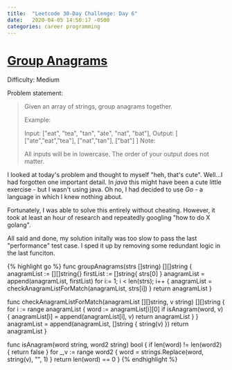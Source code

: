 ```yaml
---
title:  "Leetcode 30-Day Challenge: Day 6"
date:   2020-04-05 14:50:17 -0500
categories: career programming
---
```

# [Group Anagrams](https://leetcode.com/problems/group-anagrams/)

Difficulty: Medium

Problem statement:

> Given an array of strings, group anagrams together.
> 
> Example:
> 
> Input: ["eat", "tea", "tan", "ate", "nat", "bat"],
> Output:
> [
>   ["ate","eat","tea"],
>   ["nat","tan"],
>   ["bat"]
> ]
> Note:
> 
> All inputs will be in lowercase.
> The order of your output does not matter. 

I looked at today's problem and thought to myself "heh, that's cute". Well...I had forgotten one important detail.  In _java_ this might have been a cute little exercise - but I wasn't using java.  Oh no, I had decided to use *Go* - a language in which I knew nothing about.

Fortunately, I was able to solve this entirely without cheating.  However, it took at least an hour of research and repeatedly googling "how to do X golang".

All said and done, my solution initally was too slow to pass the last "performance" test case.  I sped it up by removing some redundant logic in the last funciton.

{% highlight go %}
func groupAnagrams(strs []string) [][]string {
    anagramList := [][]string{}
    firstList := []string{ strs[0] }
    anagramList = append(anagramList, firstList)
    for i:= 1; i < len(strs); i++ {
        anagramList = checkAnagramListForMatch(anagramList, strs[i])
    }
    return anagramList
}

func checkAnagramListForMatch(anagramList [][]string, v string) [][]string {
    for i := range anagramList {
        word := anagramList[i][0]
        if isAnagram(word, v) {
            anagramList[i] = append(anagramList[i], v)
            return anagramList
        }
    }
    anagramList = append(anagramList, []string { string(v) })
    return anagramList
}

func isAnagram(word string, word2 string) bool {
    if len(word) != len(word2) {
        return false
    }
    for _,v := range word2 {
        word = strings.Replace(word, string(v), "", 1)
    }
    return len(word) == 0
}
{% endhighlight %}
